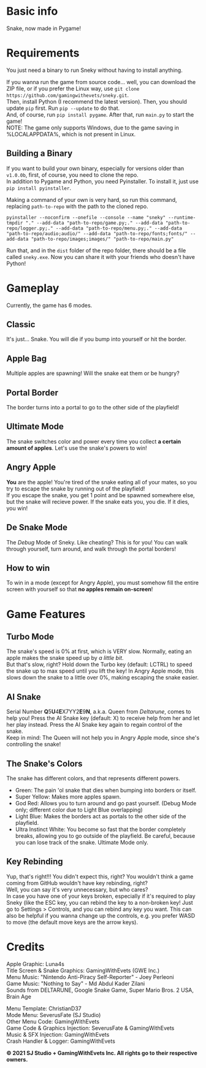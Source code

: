 # Basic info
Snake, now made in Pygame!  

# Requirements
You just need a binary to run Sneky without having to install anything.

If you wanna run the game from source code... well, you can download the ZIP file, or if you prefer the Linux way, use `git clone https://github.com/gamingwithevets/sneky.git`.  
Then, install Python (I recommend the latest version). Then, you should update `pip` first. Run `pip --update` to do that.  
And, of course, run `pip install pygame`.
After that, run `main.py` to start the game!  
NOTE: The game only supports Windows, due to the game saving in %LOCALAPPDATA%, which is not present in Linux.
## Building a Binary
If you want to build your own binary, especially for versions older than `v1.0.0b`, first, of course, you need to clone the repo.  
In addition to Pygame and Python, you need Pyinstaller. To install it, just use `pip install pyinstaller`.

Making a command of your own is very hard, so run this command, replacing `path-to-repo` with the path to the cloned repo.

`pyinstaller --noconfirm --onefile --console --name "sneky" --runtime-tmpdir "." --add-data "path-to-repo/game.py;." --add-data "path-to-repo/logger.py;." --add-data "path-to-repo/menu.py;." --add-data "path-to-repo/audio;audio/" --add-data "path-to-repo/fonts;fonts/" --add-data "path-to-repo/images;images/" "path-to-repo/main.py"`

Run that, and in the `dist` folder of the repo folder, there should be a file called `sneky.exe`. Now you can share it with your friends who doesn't have Python!

# Gameplay
Currently, the game has 6 modes.
## Classic
It's just... Snake. You will die if you bump into yourself or hit the border.
## Apple Bag
Multiple apples are spawning! Will the snake eat them or be hungry?
## Portal Border
The border turns into a portal to go to the other side of the playfield!
## Ultimate Mode
The snake switches color and power every time you collect **a certain amount of apples**. Let's use the snake's powers to win!
## Angry Apple
**You** are the apple! You're tired of the snake eating all of your mates, so you try to escape the snake by running out of the playfield!  
If you escape the snake, you get 1 point and be spawned somewhere else, but the snake will recieve power. If the snake eats you, you die. If it dies, you win!
## De Snake Mode
The *Debug* Mode of Sneky. Like cheating? This is for you! You can walk through yourself, turn around, and walk through the portal borders!
## How to win
To win in a mode (except for Angry Apple), you must somehow fill the entire screen with yourself so that **no apples remain on-screen**!

# Game Features
## Turbo Mode
The snake's speed is 0% at first, which is VERY slow. Normally, eating an apple makes the snake speed up by *a little bit*.  
But that's slow, right? Hold down the Turbo key (default: LCTRL) to speed the snake up to max speed until you lift the key!
In Angry Apple mode, this slows down the snake to a little over 0%, making escaping the snake easier.
## AI Snake
Serial Number **Q**5**U**4**E**X7YY2**E**9**N**, a.k.a. Queen from *Deltarune*, comes to help you! Press the AI Snake key (default: X) to receive help from her and let her play instead. Press the AI Snake key again to regain control of the snake.  
Keep in mind: The Queen will not help you in Angry Apple mode, since she's controlling the snake!
## The Snake's Colors
The snake has different colors, and that represents different powers.
- Green: The pain 'ol snake that dies when bumping into borders or itself.
- Super Yellow: Makes more apples spawn.
- God Red: Allows you to turn around and go past yourself. (Debug Mode only; different color due to Light Blue overlapping)
- Light Blue: Makes the borders act as portals to the other side of the playfield.
- Ultra Instinct White: You become so fast that the border completely breaks, allowing you to go outside of the playfield. Be careful, because you can lose track of the snake. Ultimate Mode only.
## Key Rebinding
Yup, that's right!!! You didn't expect this, right? You wouldn't think a game coming from GitHub wouldn't have key rebinding, right?  
Well, you can say it's very unnecessary, but who cares?  
In case you have one of your keys broken, especially if it's required to play Sneky (like the ESC key, you can rebind the key to a non-broken key!
Just go to Settings > Controls, and you can rebind any key you want. This can also be helpful if you wanna change up the controls, e.g. you prefer WASD to move (the default move keys are the arrow keys).

# Credits
Apple Graphic: Luna4s  
Title Screen & Snake Graphics: GamingWithEvets (GWE Inc.)  
Menu Music: "Nintendo Anti-Piracy Self-Reporter" - Joey Perleoni  
Game Music: "Nothing to Say" - Md Abdul Kader Zilani  
Sounds from DELTARUNE, Google Snake Game, Super Mario Bros. 2 USA, Brain Age  

Menu Template: ChristianD37  
Mode Menu: SeverusFate (SJ Studio)  
Other Menu Code: GamingWithEvets  
Game Code & Graphics Injection: SeverusFate & GamingWithEvets  
Music & SFX Injection: GamingWithEvets  
Crash Handler & Logger: GamingWithEvets  

**© 2021 SJ Studio + GamingWithEvets Inc. All rights go to their respective owners.**
